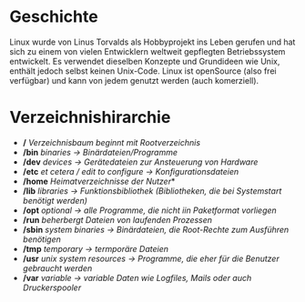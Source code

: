 # Geschichte
Linux wurde von Linus Torvalds als Hobbyprojekt ins Leben gerufen und hat sich zu einem von vielen Entwicklern weltweit gepflegten Betriebssystem entwickelt.
Es verwendet dieselben Konzepte und Grundideen wie Unix, enthält jedoch selbst keinen Unix-Code.
Linux ist openSource (also frei verfügbar) und kann von jedem genutzt werden (auch komerziell).

# Verzeichnishirarchie
- **/** *Verzeichnisbaum beginnt mit Rootverzeichnis*
- **/bin** *binaries -> Binärdateien/Programme*
- **/dev** *devices -> Gerätedateien zur Ansteuerung von Hardware*
- **/etc** *et cetera / edit to configure -> Konfigurationsdateien*
- **/home** *Heimatverzeichnisse der Nutzer**
- **/lib** *libraries -> Funktionsbibliothek (Bibliotheken, die bei Systemstart benötigt werden)*
- **/opt** *optional -> alle Programme, die nicht iin Paketformat vorliegen*
- **/run** *beherbergt Dateien von laufenden Prozessen*
- **/sbin** *system binaries -> Binärdateien, die Root-Rechte zum Ausführen benötigen*
- **/tmp** *temporary -> termporäre Dateien*
- **/usr** *unix system resources -> Programme, die eher für die Benutzer gebraucht werden*
- **/var** *variable -> variable Daten wie Logfiles, Mails oder auch Druckerspooler*
